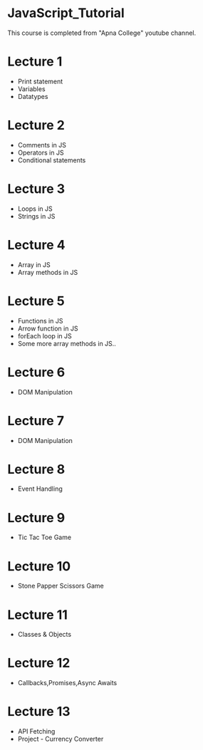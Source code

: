 # JavaScript_Tutorial
This course is completed from "Apna College" youtube channel.

<h1>Lecture 1</h1>
<ul>
    <li>Print statement</li>
    <li>Variables</li>
    <li>Datatypes</li>
</ul>
<h1>Lecture 2</h1>
<ul>
    <li>Comments in JS</li>
    <li>Operators in JS</li>
    <li>Conditional statements</li>
</ul>
<h1>Lecture 3</h1>
<ul>
    <li>Loops in JS</li>
    <li>Strings in JS</li>
</ul>
<h1>Lecture 4</h1>
<ul>
    <li>Array in JS</li>
    <li>Array methods in JS</li>
</ul>
<h1>Lecture 5</h1>
<ul>
    <li>Functions in JS</li>
    <li>Arrow function in JS</li>
    <li>forEach loop in JS</li>
    <li>Some more array methods in JS..</li>
</ul>
<h1>Lecture 6</h1>
<ul>
    <li>DOM Manipulation</li>
</ul>
<h1>Lecture 7</h1>
<ul>
    <li>DOM Manipulation</li>
</ul>
<h1>Lecture 8</h1>
<ul>
    <li>Event Handling</li>
</ul>
<h1>Lecture 9</h1>
<ul>
    <li>Tic Tac Toe Game</li>
</ul>
<h1>Lecture 10</h1>
<ul>
    <li>Stone Papper Scissors Game</li>
</ul>
<h1>Lecture 11</h1>
<ul>
    <li>Classes & Objects</li>
</ul>
<h1>Lecture 12</h1>
<ul>
    <li>Callbacks,Promises,Async Awaits</li>
</ul>
<h1>Lecture 13</h1>
<ul>
    <li>API Fetching</li>
    <li>Project - Currency Converter</li>
</ul>
